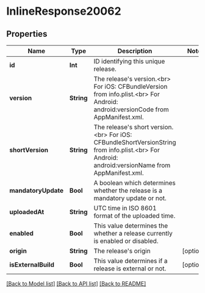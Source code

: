 # InlineResponse20062

## Properties
Name | Type | Description | Notes
------------ | ------------- | ------------- | -------------
**id** | **Int** | ID identifying this unique release. | 
**version** | **String** | The release&#39;s version.&lt;br&gt; For iOS: CFBundleVersion from info.plist.&lt;br&gt; For Android: android:versionCode from AppManifest.xml.  | 
**shortVersion** | **String** | The release&#39;s short version.&lt;br&gt; For iOS: CFBundleShortVersionString from info.plist.&lt;br&gt; For Android: android:versionName from AppManifest.xml.  | 
**mandatoryUpdate** | **Bool** | A boolean which determines whether the release is a mandatory update or not. | 
**uploadedAt** | **String** | UTC time in ISO 8601 format of the uploaded time. | 
**enabled** | **Bool** | This value determines the whether a release currently is enabled or disabled. | 
**origin** | **String** | The release&#39;s origin | [optional] 
**isExternalBuild** | **Bool** | This value determines if a release is external or not. | [optional] 

[[Back to Model list]](../README.md#documentation-for-models) [[Back to API list]](../README.md#documentation-for-api-endpoints) [[Back to README]](../README.md)


